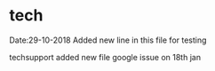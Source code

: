 # tech
Date:29-10-2018
Added new line in this file for testing


techsupport
added new file
google issue on 18th jan
